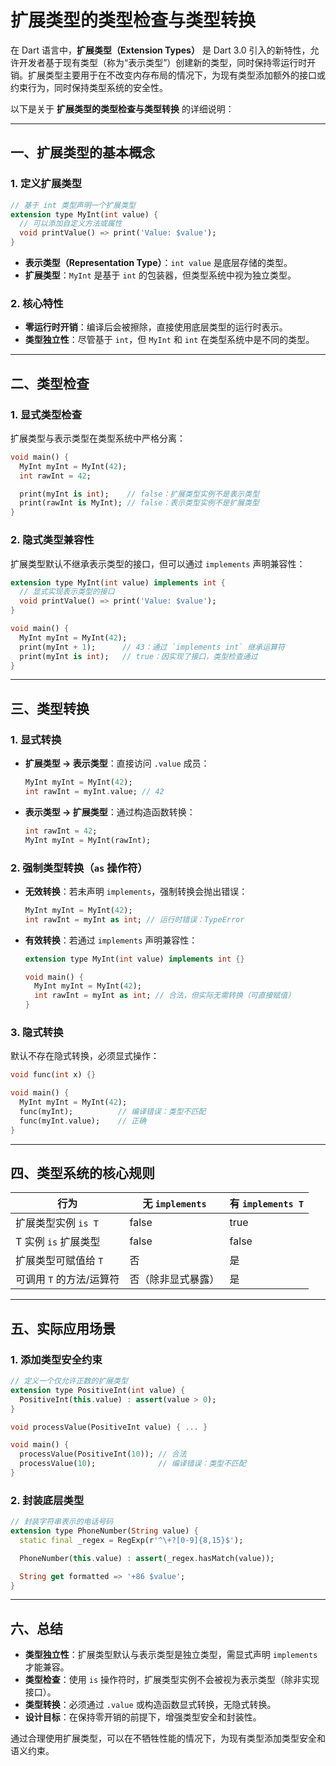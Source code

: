 # 扩展类型的类型检查与类型转换

在 Dart 语言中，**扩展类型（Extension Types）** 是 Dart 3.0 引入的新特性，允许开发者基于现有类型（称为“表示类型”）创建新的类型，同时保持零运行时开销。扩展类型主要用于在不改变内存布局的情况下，为现有类型添加额外的接口或约束行为，同时保持类型系统的安全性。

以下是关于 **扩展类型的类型检查与类型转换** 的详细说明：

---

## **一、扩展类型的基本概念**

### **1. 定义扩展类型**

```dart
// 基于 int 类型声明一个扩展类型
extension type MyInt(int value) {
  // 可以添加自定义方法或属性
  void printValue() => print('Value: $value');
}
```

- **表示类型（Representation Type）**：`int value` 是底层存储的类型。
- **扩展类型**：`MyInt` 是基于 `int` 的包装器，但类型系统中视为独立类型。

### **2. 核心特性**

- **零运行时开销**：编译后会被擦除，直接使用底层类型的运行时表示。
- **类型独立性**：尽管基于 `int`，但 `MyInt` 和 `int` 在类型系统中是不同的类型。

---

## **二、类型检查**

### **1. 显式类型检查**

扩展类型与表示类型在类型系统中严格分离：

```dart
void main() {
  MyInt myInt = MyInt(42);
  int rawInt = 42;

  print(myInt is int);    // false：扩展类型实例不是表示类型
  print(rawInt is MyInt); // false：表示类型实例不是扩展类型
}
```

### **2. 隐式类型兼容性**

扩展类型默认不继承表示类型的接口，但可以通过 `implements` 声明兼容性：

```dart
extension type MyInt(int value) implements int {
  // 显式实现表示类型的接口
  void printValue() => print('Value: $value');
}

void main() {
  MyInt myInt = MyInt(42);
  print(myInt + 1);      // 43：通过 `implements int` 继承运算符
  print(myInt is int);   // true：因实现了接口，类型检查通过
}
```

---

## **三、类型转换**

### **1. 显式转换**

- **扩展类型 → 表示类型**：直接访问 `.value` 成员：

  ```dart
  MyInt myInt = MyInt(42);
  int rawInt = myInt.value; // 42
  ```

- **表示类型 → 扩展类型**：通过构造函数转换：

  ```dart
  int rawInt = 42;
  MyInt myInt = MyInt(rawInt);
  ```

### **2. 强制类型转换（`as` 操作符）**

- **无效转换**：若未声明 `implements`，强制转换会抛出错误：

  ```dart
  MyInt myInt = MyInt(42);
  int rawInt = myInt as int; // 运行时错误：TypeError
  ```

- **有效转换**：若通过 `implements` 声明兼容性：

  ```dart
  extension type MyInt(int value) implements int {}

  void main() {
    MyInt myInt = MyInt(42);
    int rawInt = myInt as int; // 合法，但实际无需转换（可直接赋值）
  }
  ```

### **3. 隐式转换**

默认不存在隐式转换，必须显式操作：

```dart
void func(int x) {}

void main() {
  MyInt myInt = MyInt(42);
  func(myInt);          // 编译错误：类型不匹配
  func(myInt.value);    // 正确
}
```

---

## **四、类型系统的核心规则**

| **行为**                  | **无 `implements`**         | **有 `implements T`**       |
|--------------------------|-----------------------------|-----------------------------|
| 扩展类型实例 `is T`       | false                       | true                        |
| T 实例 `is` 扩展类型      | false                       | false                       |
| 扩展类型可赋值给 `T`      | 否                          | 是                          |
| 可调用 `T` 的方法/运算符 | 否（除非显式暴露）          | 是                          |

---

## **五、实际应用场景**

### **1. 添加类型安全约束**

```dart
// 定义一个仅允许正数的扩展类型
extension type PositiveInt(int value) {
  PositiveInt(this.value) : assert(value > 0);
}

void processValue(PositiveInt value) { ... }

void main() {
  processValue(PositiveInt(10)); // 合法
  processValue(10);              // 编译错误：类型不匹配
}
```

### **2. 封装底层类型**

```dart
// 封装字符串表示的电话号码
extension type PhoneNumber(String value) {
  static final _regex = RegExp(r'^\+?[0-9]{8,15}$');

  PhoneNumber(this.value) : assert(_regex.hasMatch(value));

  String get formatted => '+86 $value';
}
```

---

## **六、总结**

- **类型独立性**：扩展类型默认与表示类型是独立类型，需显式声明 `implements` 才能兼容。
- **类型检查**：使用 `is` 操作符时，扩展类型实例不会被视为表示类型（除非实现接口）。
- **类型转换**：必须通过 `.value` 或构造函数显式转换，无隐式转换。
- **设计目标**：在保持零开销的前提下，增强类型安全和封装性。

通过合理使用扩展类型，可以在不牺牲性能的情况下，为现有类型添加类型安全和语义约束。
